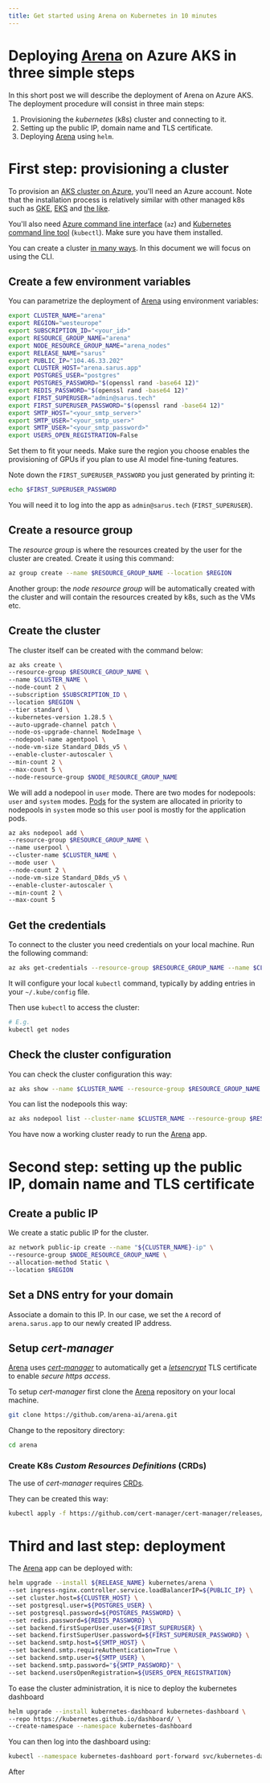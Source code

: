 ```yaml
---
title: Get started using Arena on Kubernetes in 10 minutes
---
```


# Deploying [Arena](https://github.com/arena-ai/arena) on Azure AKS in three simple steps

In this short post we will describe the deployment of Arena on Azure AKS.
The deployment procedure will consist in three main steps:

1. Provisioning the *kubernetes* (k8s) cluster and connecting to it.
2. Setting up the public IP, domain name and TLS certificate.
3. Deploying [Arena](https://github.com/arena-ai/arena) using `helm`.

# First step: provisioning a cluster

To provision an [AKS cluster on Azure](https://azure.microsoft.com/fr-fr/products/kubernetes-service), you'll need an Azure account. Note that the installation process is relatively similar with other managed k8s such as [GKE](https://cloud.google.com/kubernetes-engine), [EKS](https://aws.amazon.com/eks/) and [the like](https://us.ovhcloud.com/public-cloud/kubernetes/).

You'll also need [Azure command line interface](https://learn.microsoft.com/en-us/cli/azure/install-azure-cli) (`az`) and [Kubernetes command line tool](https://kubernetes.io/docs/reference/kubectl/) (`kubectl`).
Make sure you have them installed.

You can create a cluster [in many ways](https://learn.microsoft.com/en-us/azure/aks/learn/quick-kubernetes-deploy-cli). In this document we will focus on using the CLI.

## Create a few environment variables

You can parametrize the deployment of [Arena](https://github.com/arena-ai/arena) using environment variables:
```sh
export CLUSTER_NAME="arena"
export REGION="westeurope"
export SUBSCRIPTION_ID="<your_id>"
export RESOURCE_GROUP_NAME="arena"
export NODE_RESOURCE_GROUP_NAME="arena_nodes"
export RELEASE_NAME="sarus"
export PUBLIC_IP="104.46.33.202"
export CLUSTER_HOST="arena.sarus.app"
export POSTGRES_USER="postgres"
export POSTGRES_PASSWORD="$(openssl rand -base64 12)"
export REDIS_PASSWORD="$(openssl rand -base64 12)"
export FIRST_SUPERUSER="admin@sarus.tech"
export FIRST_SUPERUSER_PASSWORD="$(openssl rand -base64 12)"
export SMTP_HOST="<your_smtp_server>"
export SMTP_USER="<your_smtp_user>"
export SMTP_USER="<your_smtp_password>"
export USERS_OPEN_REGISTRATION=False
```

Set them to fit your needs. Make sure the region you choose enables the provisioning of GPUs if you plan to use AI model fine-tuning features.

Note down the `FIRST_SUPERUSER_PASSWORD` you just generated by printing it:
```sh
echo $FIRST_SUPERUSER_PASSWORD
```

You will need it to log into the app as `admin@sarus.tech` (`FIRST_SUPERUSER`).

## Create a resource group

The *resource group* is where the resources created by the user for the cluster are created.
Create it using this command:
```sh
az group create --name $RESOURCE_GROUP_NAME --location $REGION
```

Another group: the *node resource group* will be automatically created with the cluster and will contain the resources created by k8s, such as the VMs etc.

## Create the cluster

The cluster itself can be created with the command below:

```sh
az aks create \
--resource-group $RESOURCE_GROUP_NAME \
--name $CLUSTER_NAME \
--node-count 2 \
--subscription $SUBSCRIPTION_ID \
--location $REGION \
--tier standard \
--kubernetes-version 1.28.5 \
--auto-upgrade-channel patch \
--node-os-upgrade-channel NodeImage \
--nodepool-name agentpool \
--node-vm-size Standard_D8ds_v5 \
--enable-cluster-autoscaler \
--min-count 2 \
--max-count 5 \
--node-resource-group $NODE_RESOURCE_GROUP_NAME
```

We will add a nodepool in `user` mode. There are two modes for nodepools: `user` and `system` modes. [Pods](https://kubernetes.io/docs/concepts/workloads/pods/) for the system are allocated in priority to nodepools in `system` mode so this `user` pool is mostly for the application pods.

```sh
az aks nodepool add \
--resource-group $RESOURCE_GROUP_NAME \
--name userpool \
--cluster-name $CLUSTER_NAME \
--mode user \
--node-count 2 \
--node-vm-size Standard_D8ds_v5 \
--enable-cluster-autoscaler \
--min-count 2 \
--max-count 5
```

## Get the credentials

To connect to the cluster you need credentials on your local machine. Run the following command:

```sh
az aks get-credentials --resource-group $RESOURCE_GROUP_NAME --name $CLUSTER_NAME
```
It will configure your local `kubectl` command, typically by adding entries in your `~/.kube/config` file.

Then use `kubectl` to access the cluster:

```sh
# E.g.
kubectl get nodes
```

## Check the cluster configuration

You can check the cluster configuration this way:

```sh
az aks show --name $CLUSTER_NAME --resource-group $RESOURCE_GROUP_NAME
```

You can list the nodepools this way:

```sh
az aks nodepool list --cluster-name $CLUSTER_NAME --resource-group $RESOURCE_GROUP_NAME
```

You have now a working cluster ready to run the [Arena](https://github.com/arena-ai/arena) app.

# Second step: setting up the public IP, domain name and TLS certificate

## Create a public IP

We create a static public IP for the cluster.

```sh
az network public-ip create --name "${CLUSTER_NAME}-ip" \
--resource-group $NODE_RESOURCE_GROUP_NAME \
--allocation-method Static \
--location $REGION
```

## Set a DNS entry for your domain

Associate a domain to this IP. In our case, we set the `A` record of `arena.sarus.app` to our newly created IP address.

## Setup *cert-manager*

[Arena](https://github.com/arena-ai/arena) uses [*cert-manager*](https://cert-manager.io/docs/installation/helm/) to automatically get a [*letsencrypt*](https://letsencrypt.org/) TLS certificate to enable *secure https access*.

To setup *cert-manager* first clone the [Arena](https://github.com/arena-ai/arena) repository on your local machine.

```sh
git clone https://github.com/arena-ai/arena.git
```

Change to the repository directory:

```sh
cd arena
```

### Create K8s *Custom Resources Definitions* (CRDs)

The use of *cert-manager* requires [CRDs](https://kubernetes.io/docs/tasks/extend-kubernetes/custom-resources/custom-resource-definitions/).

They can be created this way:
```sh
kubectl apply -f https://github.com/cert-manager/cert-manager/releases/download/v1.14.4/cert-manager.crds.yaml
```

# Third and last step: deployment

The [Arena](https://github.com/arena-ai/arena) app can be deployed with:

```sh
helm upgrade --install ${RELEASE_NAME} kubernetes/arena \
--set ingress-nginx.controller.service.loadBalancerIP=${PUBLIC_IP} \
--set cluster.host=${CLUSTER_HOST} \
--set postgresql.user=${POSTGRES_USER} \
--set postgresql.password=${POSTGRES_PASSWORD} \
--set redis.password=${REDIS_PASSWORD} \
--set backend.firstSuperUser.user=${FIRST_SUPERUSER} \
--set backend.firstSuperUser.password=${FIRST_SUPERUSER_PASSWORD} \
--set backend.smtp.host=${SMTP_HOST} \
--set backend.smtp.requireAuthentication=True \
--set backend.smtp.user=${SMTP_USER} \
--set backend.smtp.password="${SMTP_PASSWORD}" \
--set backend.usersOpenRegistration=${USERS_OPEN_REGISTRATION}
```

To ease the cluster administration, it is nice to deploy the kubernetes dashboard

```sh
helm upgrade --install kubernetes-dashboard kubernetes-dashboard \
--repo https://kubernetes.github.io/dashboard/ \
--create-namespace --namespace kubernetes-dashboard
```

You can then log into the dashboard using:

```sh
kubectl --namespace kubernetes-dashboard port-forward svc/kubernetes-dashboard-kong-proxy 8443:443
```

After 
